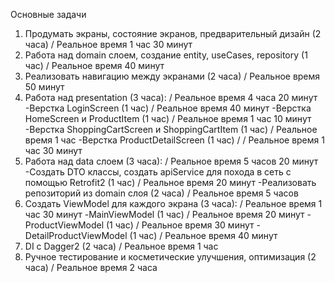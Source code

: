 Основные задачи
1. Продумать экраны, состояние экранов, предварительный дизайн (2 часа) / Реальное время 1 час 30 минут
2. Работа над domain слоем, создание entity, useCases, repository (1 час) / Реальное время 40 минут
3. Реализовать навигацию между экранами (2 часа) / Реальное время 50 минут
4. Работа над presentation (3 часа): / Реальное время 4 часа 20 минут
   -Верстка LoginScreen (1 час) / Реальное время 40 минут
   -Верстка HomeScreen и ProductItem (1 час) / Реальное время 1 час 10 минут
   -Верстка ShoppingCartScreen и ShoppingCartItem (1 час) / Реальное время 1 час
   -Верстка ProductDetailScreen (1 час) / / Реальное время 1 час 30 минут
6. Работа над data слоем (3 часа): / Реальное время 5 часов 20 минут
   -Создать DTO классы, создать apiService для похода в сеть с помощью Retrofit2 (1 час) / Реальное время 20 минут
   -Реализовать репозиторий из domain слоя (2 часа) / Реальное время 5 часов
7. Создать ViewModel для каждого экрана (3 часа):  / Реальное время 1 час 30 минут
   -MainViewModel (1 час) / Реальное время 20 минут
   -ProductViewModel (1 час) / Реальное время 30 минут
   -DetailProductViewModel (1 час) / Реальное время 40 минут
8. DI с Dagger2 (2 часа) / Реальное время 1 час
9. Ручное тестирование и косметические улучшения, оптимизация (2 часа) / Реальное время 2 часа
